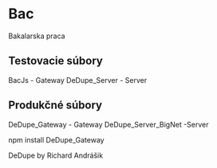 # Bac
Bakalarska praca

## Testovacie súbory
BacJs - Gateway
DeDupe_Server - Server

## Produkčné súbory
DeDupe_Gateway - Gateway
DeDupe_Server_BigNet -Server

npm install DeDupe_Gateway


DeDupe by
Richard Andrášik
